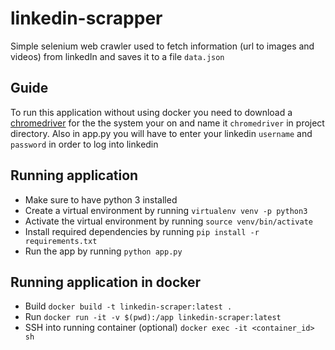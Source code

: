 # linkedin-scrapper
Simple selenium web crawler used to fetch information (url to images and videos) from linkedIn and saves it to a file `data.json`

## Guide
To run this application without using docker you need to download a [chromedriver](https://chromedriver.storage.googleapis.com/index.html?path=78.0.3904.105/) for the the system your on and name it `chromedriver` in project directory. Also in app.py you will have to enter your linkedin `username` and `password` in order to log into linkedin

## Running application
* Make sure to have python 3 installed
* Create a virtual environment by running `virtualenv venv -p python3`
* Activate the virtual environment by running `source venv/bin/activate`
* Install required dependencies by running `pip install -r requirements.txt`
* Run the app by running `python app.py`

## Running application in docker
* Build `docker build -t linkedin-scraper:latest .`
* Run `docker run -it -v $(pwd):/app linkedin-scraper:latest`
* SSH into running container (optional) `docker exec -it <container_id> sh`
